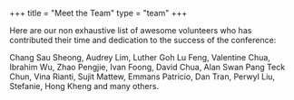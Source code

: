 +++
title = "Meet the Team"
type = "team"
+++

Here are our non exhaustive list of awesome volunteers who has contributed their time and dedication to the success of the conference:

Chang Sau Sheong, Audrey Lim, Luther Goh Lu Feng, Valentine Chua, Ibrahim Wu, Zhao Pengjie, Ivan Foong, David Chua, Alan Swan Pang Teck Chun, Vina Rianti, Sujit Mattew, Emmans Patricio, Dan Tran, Perwyl Liu, Stefanie, Hong Kheng and many others.